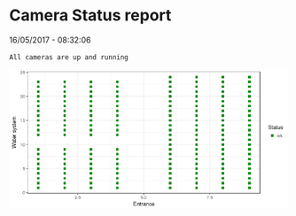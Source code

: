 Camera Status report
================
16/05/2017 - 08:32:06

    All cameras are up and running

![](camreport_files/figure-markdown_github/unnamed-chunk-2-1.png)
